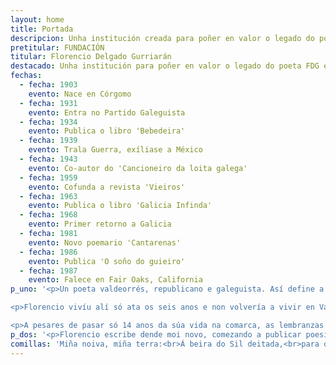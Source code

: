```yaml
---
layout: home
title: Portada
descripcion: Unha institución creada para poñer en valor o legado do poeta FDG e mais dinamizar a lingua e a cultura de Valdeorras.
pretitular: FUNDACIÓN
titular: Florencio Delgado Gurriarán
destacado: Unha institución para poñer en valor o legado do poeta FDG e dinamizar a lingua e a cultura de Valdeorras.
fechas:
  - fecha: 1903
    evento: Nace en Córgomo
  - fecha: 1931
    evento: Entra no Partido Galeguista
  - fecha: 1934
    evento: Publica o libro 'Bebedeira'
  - fecha: 1939
    evento: Trala Guerra, exíliase a México
  - fecha: 1943
    evento: Co-autor do 'Cancioneiro da loita galega'
  - fecha: 1959
    evento: Cofunda a revista 'Vieiros'
  - fecha: 1963
    evento: Publica o libro 'Galicia Infinda'
  - fecha: 1968
    evento: Primer retorno a Galicia
  - fecha: 1981
    evento: Novo poemario 'Cantarenas'
  - fecha: 1986
    evento: Publica 'O soño do guieiro'
  - fecha: 1987
    evento: Falece en Fair Oaks, California
p_uno: '<p>Un poeta valdeorrés, republicano e galeguista. Así define a Florencio Delgado Gurriarán o seu biógrafo o historiador Ricardo Gurriarán, quen en 1999 publica a primeira investigación sobre o autor de Córgomo. Nesa aldea de Vilamartín de Valdeorras nacera en 1903, nunha bocarribeira co val do Sil ao fondo.</p>

<p>Florencio vivíu alí só ata os seis anos e non volvería a vivir en Valdeorras ata rematar os estudos universitarios, en 1928. Despois, forzado polo seu activismo político e social, viuse obrigado a fuxir ao inicio da Guerra Civil para despois exiliarse á que sería a súa segunda casa, o estado de Nova Galicia, en México. Só regresaría a Galicia de visita en tres ocasións. Tras o seu falecemento, os seus restos repousan no cemiterio de Córgomo onde quixo ser soterrado.</p>

<p>A pesares de pasar só 14 anos da súa vida na comarca, as lembranzas da infancia, as estancias vacacionais e o período xuvenil, deixarían nel un gran impacto, como demostrará a súa creación poética.</p>'
p_dos: '<p>Florencio escribe dende moi novo, comezando a publicar poesías en revistas e xornais e sempre en galego. En México continúa a súa acción cultural e política, sendo un membro moi activo do exilio mexicano galego. No ano 2022, a Real Academia Galega recoñéceo dedicándolle o <a href="https://academia.gal/letras-galegas/2022/florencio-delgado-gurriaran">Día das Letras Galegas</a> colocando a Florencio e Valdeorras no lugar que lle corresponde no relato cultural do País.</p>'
comillas: 'Miña noiva, miña terra:<br>Á beira do Sil deitada,<br>para ollar a túa beleza do mesmo xeito que a Venus do espello, nel se contempla.'
---
```

